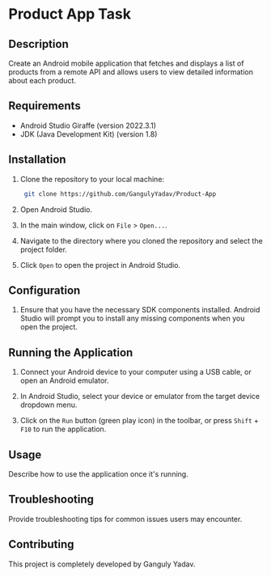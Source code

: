 # Product App Task

## Description

Create an Android mobile application that fetches and displays a list of products
from a remote API and allows users to view detailed information about each
product.

## Requirements

- Android Studio Giraffe (version 2022.3.1)
- JDK (Java Development Kit) (version 1.8)

## Installation

1. Clone the repository to your local machine:
   ```bash
    git clone https://github.com/GangulyYadav/Product-App

3. Open Android Studio.

4. In the main window, click on `File` > `Open...`.

5. Navigate to the directory where you cloned the repository and select the project folder.

6. Click `Open` to open the project in Android Studio.

## Configuration

1. Ensure that you have the necessary SDK components installed. Android Studio will prompt you to install any missing components when you open the project.

## Running the Application

1. Connect your Android device to your computer using a USB cable, or open an Android emulator.

2. In Android Studio, select your device or emulator from the target device dropdown menu.

3. Click on the `Run` button (green play icon) in the toolbar, or press `Shift` + `F10` to run the application.

## Usage

Describe how to use the application once it's running.

## Troubleshooting

Provide troubleshooting tips for common issues users may encounter.

## Contributing

This project is completely developed by Ganguly Yadav.




